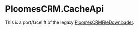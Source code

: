 # PloomesCRM.CacheApi

This is a port/facelift of the legacy [PloomesCRMFileDownloader](https://github.com/Ploomes/PloomesCRMFileDownloader).